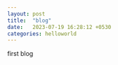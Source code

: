 ```yaml
---
layout: post
title:  "blog"
date:   2023-07-19 16:28:12 +0530
categories: helloworld
---
```

first blog

[jekyll-docs]: https://jekyllrb.com/docs/home
[jekyll-gh]:   https://github.com/jekyll/jekyll
[jekyll-talk]: https://talk.jekyllrb.com/
